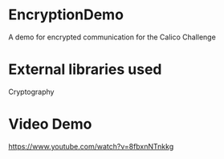 # EncryptionDemo
A demo for encrypted communication for the Calico Challenge
# External libraries used
Cryptography
# Video Demo
https://www.youtube.com/watch?v=8fbxnNTnkkg
